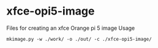 # xfce-opi5-image
Files for creating an xfce Orange pi 5 image
Usage
```
mkimage.py -w ./work/ -o ./out/ -c ./xfce-opi5-image/
```
